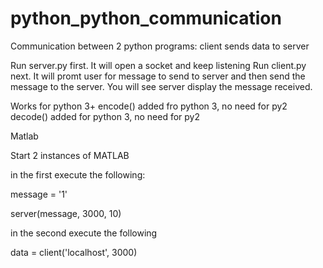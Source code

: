 # python_python_communication
Communication between 2 python programs: client sends data to server

Run server.py first. It will open a socket and keep listening
Run client.py next. It will promt user for message to send to server and then send the message to the server.
You will see server display the message received.

Works for python 3+
encode() added fro python 3, no need for py2
decode() added for python 3, no need for py2



Matlab

Start 2 instances of MATLAB

in the first execute the following:  

message = '1'

server(message, 3000, 10) 

in the second execute the following

data = client('localhost', 3000) 

